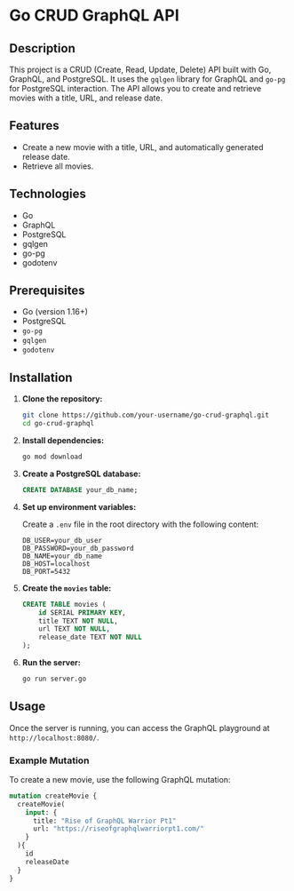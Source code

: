 # Go CRUD GraphQL API

## Description

This project is a CRUD (Create, Read, Update, Delete) API built with Go, GraphQL, and PostgreSQL. It uses the `gqlgen` library for GraphQL and `go-pg` for PostgreSQL interaction. The API allows you to create and retrieve movies with a title, URL, and release date.

## Features

- Create a new movie with a title, URL, and automatically generated release date.
- Retrieve all movies.

## Technologies

- Go
- GraphQL
- PostgreSQL
- gqlgen
- go-pg
- godotenv

## Prerequisites

- Go (version 1.16+)
- PostgreSQL
- `go-pg`
- `gqlgen`
- `godotenv`

## Installation

1. **Clone the repository:**

    ```sh
    git clone https://github.com/your-username/go-crud-graphql.git
    cd go-crud-graphql
    ```

2. **Install dependencies:**

    ```sh
    go mod download
    ```

3. **Create a PostgreSQL database:**

    ```sql
    CREATE DATABASE your_db_name;
    ```

4. **Set up environment variables:**

    Create a `.env` file in the root directory with the following content:

    ```plaintext
    DB_USER=your_db_user
    DB_PASSWORD=your_db_password
    DB_NAME=your_db_name
    DB_HOST=localhost
    DB_PORT=5432
    ```

5. **Create the `movies` table:**

    ```sql
    CREATE TABLE movies (
        id SERIAL PRIMARY KEY,
        title TEXT NOT NULL,
        url TEXT NOT NULL,
        release_date TEXT NOT NULL
    );
    ```

6. **Run the server:**

    ```sh
    go run server.go
    ```

## Usage

Once the server is running, you can access the GraphQL playground at `http://localhost:8080/`.

### Example Mutation

To create a new movie, use the following GraphQL mutation:

```graphql
mutation createMovie {
  createMovie(
    input: {
      title: "Rise of GraphQL Warrior Pt1"
      url: "https://riseofgraphqlwarriorpt1.com/"
    }
  ){
    id
    releaseDate
  }
}
